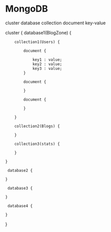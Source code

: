 # MongoDB

cluster
database
collection
document
key-value

cluster {
    database1(BlogZone) {

        collection1(Users) {

            document {

                key1 : value;
                key2 : value;
                key3 : value;
            }

            document {

            }

            document {

            }

        }

        collection2(Blogs) {

        }

        collection3(stats) {

        }

    }

     database2 {

    }

     database3 {

    }

     database4 {

    }

}
